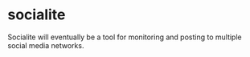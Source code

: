 # socialite

Socialite will eventually be a tool for monitoring and posting to multiple social media networks.

